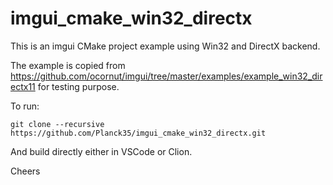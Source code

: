 # imgui_cmake_win32_directx
This is an imgui CMake project example using Win32 and DirectX backend.

The example is copied from https://github.com/ocornut/imgui/tree/master/examples/example_win32_directx11 for testing purpose.

To run:
```
git clone --recursive https://github.com/Planck35/imgui_cmake_win32_directx.git
```

And build directly either in VSCode or Clion.

Cheers
